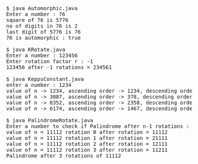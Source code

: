 <pre>
$ java Automorphic.java
Enter a number : 76
square of 76 is 5776
no of digits in 76 is 2
last digit of 5776 is 76
76 is automorphic : true

$ java KRotate.java
Enter a number : 123456
Enter rotation factor r : -1
123456 after -1 rotations = 234561

$ java KeppsConstant.java
enter a number : 1234
value of n -> 1234, ascending order -> 1234, descending order -> 4321
value of n -> 3087, ascending order -> 378, descending order -> 8730
value of n -> 8352, ascending order -> 2358, descending order -> 8532
value of n -> 6174, ascending order -> 1467, descending order -> 7641

$ java PalindromeRotate.java
Enter a number to check if Palindrome after n-1 rotations : 11112
value of n = 11112 rotation 0 after rotation = 11112
value of n = 11112 rotation 1 after rotation = 21111
value of n = 11112 rotation 2 after rotation = 12111
value of n = 11112 rotation 3 after rotation = 11211
Palindrome after 3 rotations of 11112
</pre>
